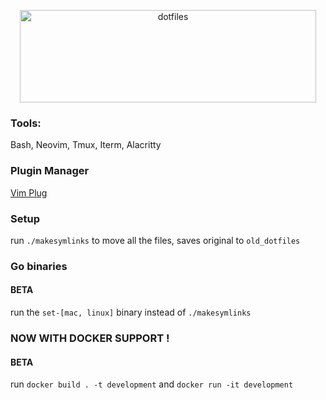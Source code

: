 <p align="center">
  <img src="https://dotfiles.github.io/images/dotfiles-logo.png" alt="dotfiles" width="474" height="148" />
</p><Paste>

### Tools:
Bash, Neovim, Tmux, Iterm, Alacritty

### Plugin Manager
[Vim Plug](https://github.com/junegunn/vim-plug)


### Setup
run `./makesymlinks` to move all the files, saves original to `old_dotfiles`

### Go binaries
#### BETA
run the `set-[mac, linux]` binary instead of `./makesymlinks`

### NOW WITH DOCKER SUPPORT !
#### BETA
run `docker build . -t development`
and
`docker run -it development`
